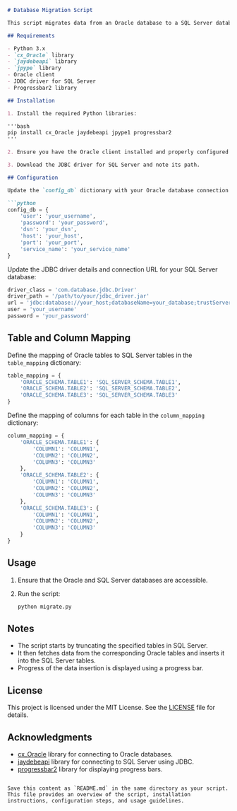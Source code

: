 ```markdown
# Database Migration Script

This script migrates data from an Oracle database to a SQL Server database using the `cx_Oracle` and `jaydebeapi` libraries. It handles the truncation of existing data in SQL Server tables and inserts new data fetched from Oracle tables. 

## Requirements

- Python 3.x
- `cx_Oracle` library
- `jaydebeapi` library
- `jpype` library
- Oracle client
- JDBC driver for SQL Server
- Progressbar2 library

## Installation

1. Install the required Python libraries:

'''bash
pip install cx_Oracle jaydebeapi jpype1 progressbar2
'''

2. Ensure you have the Oracle client installed and properly configured on your system.

3. Download the JDBC driver for SQL Server and note its path.

## Configuration

Update the `config_db` dictionary with your Oracle database connection details:

```python
config_db = {
    'user': 'your_username',
    'password': 'your_password',
    'dsn': 'your_dsn',
    'host': 'your_host',
    'port': 'your_port',
    'service_name': 'your_service_name'
}
```

Update the JDBC driver details and connection URL for your SQL Server database:

```python
driver_class = 'com.database.jdbc.Driver'
driver_path = '/path/to/your/jdbc_driver.jar'
url = 'jdbc:database://your_host;databaseName=your_database;trustServerCertificate=true'
user = 'your_username'
password = 'your_password'
```

## Table and Column Mapping

Define the mapping of Oracle tables to SQL Server tables in the `table_mapping` dictionary:

```python
table_mapping = {
    'ORACLE_SCHEMA.TABLE1': 'SQL_SERVER_SCHEMA.TABLE1',
    'ORACLE_SCHEMA.TABLE2': 'SQL_SERVER_SCHEMA.TABLE2',
    'ORACLE_SCHEMA.TABLE3': 'SQL_SERVER_SCHEMA.TABLE3'
}
```

Define the mapping of columns for each table in the `column_mapping` dictionary:

```python
column_mapping = {
    'ORACLE_SCHEMA.TABLE1': {
        'COLUMN1': 'COLUMN1',
        'COLUMN2': 'COLUMN2',
        'COLUMN3': 'COLUMN3'
    },
    'ORACLE_SCHEMA.TABLE2': {
        'COLUMN1': 'COLUMN1',
        'COLUMN2': 'COLUMN2',
        'COLUMN3': 'COLUMN3'
    },
    'ORACLE_SCHEMA.TABLE3': {
        'COLUMN1': 'COLUMN1',
        'COLUMN2': 'COLUMN2',
        'COLUMN3': 'COLUMN3'
    }
}
```

## Usage

1. Ensure that the Oracle and SQL Server databases are accessible.

2. Run the script:
   
    ```bash
    python migrate.py
    ```

## Notes

- The script starts by truncating the specified tables in SQL Server.
- It then fetches data from the corresponding Oracle tables and inserts it into the SQL Server tables.
- Progress of the data insertion is displayed using a progress bar.

## License

This project is licensed under the MIT License. See the [LICENSE](LICENSE) file for details.

## Acknowledgments

- [cx_Oracle](https://oracle.github.io/python-cx_Oracle/) library for connecting to Oracle databases.
- [jaydebeapi](https://pypi.org/project/JayDeBeApi/) library for connecting to SQL Server using JDBC.
- [progressbar2](https://pypi.org/project/progressbar2/) library for displaying progress bars.
```

Save this content as `README.md` in the same directory as your script. This file provides an overview of the script, installation instructions, configuration steps, and usage guidelines.

